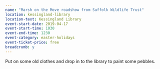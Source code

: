 ```yaml
---
name: "Marsh on the Move roadshow from Suffolk Wildlife Trust"
location: kessingland-library
location-text: Kessingland Library
event-start-date: 2019-04-17
event-start-time: 1030
event-end-time: 1230
event-category: easter-holidays
event-ticket-price: free
breadcrumb: y
---
```


Put on some old clothes and drop in to the library to paint some pebbles.
